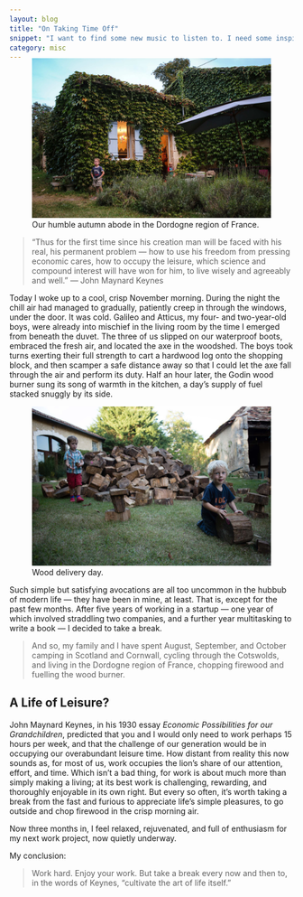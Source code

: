 ```yaml
---
layout: blog
title: "On Taking Time Off"
snippet: "I want to find some new music to listen to. I need some inspiration for my bicycle renovation project. I'm in the mood to watch a thoughtful, uplifting film. We face these kind of open-ended tasks everyday, but they are often difficult and frustrating to tackle. (Ever given up in despair after spending half an hour trying to find a film to watch, for instance?) Keyword search is a great tool for answering specific questions, but it's less useful if we're not sure exactly what to ask in the first place."
category: misc
---
```


<figure class="large" style="margin-top: -1.43em;">
	<img src="/resources/images/2014-11-12/the-cottage.jpg" />
	<figcaption>Our humble autumn abode in the Dordogne region of France.</figcaption>
</figure>

> “Thus for the first time since his creation man will be faced with his real, his permanent problem — how to use his freedom from pressing economic cares, how to occupy the leisure, which science and compound interest will have won for him, to live wisely and agreeably and well.” — John Maynard Keynes 

Today I woke up to a cool, crisp November morning. During the night the chill air had managed to gradually, patiently creep in through the windows, under the door. It was cold. Galileo and Atticus, my four- and two-year-old boys, were already into mischief in the living room by the time I emerged from beneath the duvet. The three of us slipped on our waterproof boots, embraced the fresh air, and located the axe in the woodshed. The boys took turns exerting their full strength to cart a hardwood log onto the shopping block, and then scamper a safe distance away so that I could let the axe fall through the air and perform its duty. Half an hour later, the Godin wood burner sung its song of warmth in the kitchen, a day’s supply of fuel stacked snuggly by its side.

<figure class="medium">
	<img src="/resources/images/2014-11-12/wood-pile.jpg" />
	<figcaption>Wood delivery day.</figcaption>
</figure>

Such simple but satisfying avocations are all too uncommon in the hubbub of modern life — they have been in mine, at least. That is, except for the past few months. After five years of working in a startup — one year of which involved straddling two companies, and a further year multitasking to write a book — I decided to take a break.

> And so, my family and I have spent August, September, and October camping in Scotland and Cornwall,  cycling through the Cotswolds, and living in the Dordogne region of France, chopping firewood and fuelling the wood burner.

## A Life of Leisure?
John Maynard Keynes, in his 1930 essay _Economic Possibilities for our Grandchildren_, predicted that you and I would only need to work perhaps 15 hours per week, and that the challenge of our generation would be in occupying our overabundant leisure time. How distant from reality this now sounds as, for most of us, work occupies the lion’s share of our attention, effort, and time. Which isn’t a bad thing, for work is about much more than simply making a living; at its best work is challenging, rewarding, and thoroughly enjoyable in its own right. But every so often, it’s worth taking a break from the fast and furious to appreciate life’s simple pleasures, to go outside and chop firewood in the crisp morning air.

Now three months in, I feel relaxed, rejuvenated, and full of enthusiasm for my next work project, now quietly underway.

My conclusion:

> Work hard. Enjoy your work. But take a break every now and then to, in the words of Keynes, “cultivate the art of life itself.”